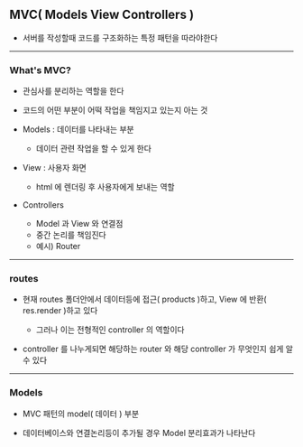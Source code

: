 ## MVC( Models View Controllers )

- 서버를 작성할때 코드를 구조화하는 특정 패턴을 따라야한다

---

### What's MVC?

- 관심사를 분리하는 역할을 한다


- 코드의 어떤 부분이 어떡 작업을 책임지고 있는지 아는 것


- Models : 데이터를 나타내는 부분
  - 데이터 관련 작업을 할 수 있게 한다


- View : 사용자 화면
  - html 에 렌더링 후 사용자에게 보내는 역할


- Controllers
  - Model 과 View 와 연결점
  - 중간 논리를 책임진다
  - 예시) Router


---

### routes

- 현재 routes 폴더안에서 데이터등에 접근( products )하고, View 에 반환( res.render )하고 있다 
  - 그러나 이는 전형적인 controller 의 역할이다


- controller 를 나누게되면 해당하는 router 와 해당 controller 가 무엇인지 쉽게 알 수 있다

---

### Models

- MVC 패턴의 model( 데이터 ) 부분


- 데이터베이스와 연결논리등이 추가될 경우 Model 분리효과가 나타난다